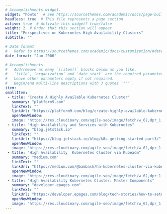 ```yaml
---
# Accomplishments widget.
widget: "howto"  # See https://sourcethemes.com/academic/docs/page-builder/
headless: true  # This file represents a page section.
active: true  # Activate this widget? true/false
weight: 2  # Order that this section will appear.
title: "Perspectives on Kubernetes High Availability Clusters"
subtitle: ""

# Date format
#   Refer to https://sourcethemes.com/academic/docs/customization/#date-format
date_format: "Jan 2006"

# Accomplishments.
#   Add/remove as many `[[item]]` blocks below as you like.
#   `title`, `organization` and `date_start` are the required parameters.
#   Leave other parameters empty if not required.
#   Begin/end multi-line descriptions with 3 quotes `"""`.
item: 
smallItem: 
 - title: "Create A Highly Available Kubernetes Cluster"
   summary: "platform9.com"
   linkText: ""
   linkUrl: "https://platform9.com/blog/create-highly-available-kubernetes-cluster/"
   openNewWindow: 
   image: "https://res.cloudinary.com/agile-seo/image/fetch/w_62,dpr_1.0,d_blank_am8gzx.png/https%3A%2F%2Flogo.clearbit.com%2Fplatform9.com%3Fsize%3D250" 
 - title: "High Availability and Services with Kubernetes"
   summary: "blog.jetstack.io"
   linkText: ""
   linkUrl: "https://blog.jetstack.io/blog/k8s-getting-started-part3/"
   openNewWindow: 
   image: "https://res.cloudinary.com/agile-seo/image/fetch/w_62,dpr_1.0,d_blank_am8gzx.png/https%3A%2F%2Flogo.clearbit.com%2Fblog.jetstack.io%3Fsize%3D250" 
 - title: "High Availability  Kubernetes Cluster via Kubeadm"
   summary: "medium.com"
   linkText: ""
   linkUrl: "https://medium.com/@bambash/ha-kubernetes-cluster-via-kubeadm-b2133360b198"
   openNewWindow: 
   image: "https://res.cloudinary.com/agile-seo/image/fetch/w_62,dpr_1.0,d_blank_am8gzx.png/https%3A%2F%2Flogo.clearbit.com%2Fmedium.com%3Fsize%3D250" 
 - title: "High Availability Kubernetes Cluster: Master Components"
   summary: "developer.epages.com"
   linkText: ""
   linkUrl: "https://developer.epages.com/blog/tech-stories/how-to-setup-a-kubernetes-cluster-master-components"
   openNewWindow: 
   image: "https://res.cloudinary.com/agile-seo/image/fetch/w_62,dpr_1.0,d_blank_am8gzx.png/https%3A%2F%2Flogo.clearbit.com%2Fdeveloper.epages.com%3Fsize%3D250" 
---
```

